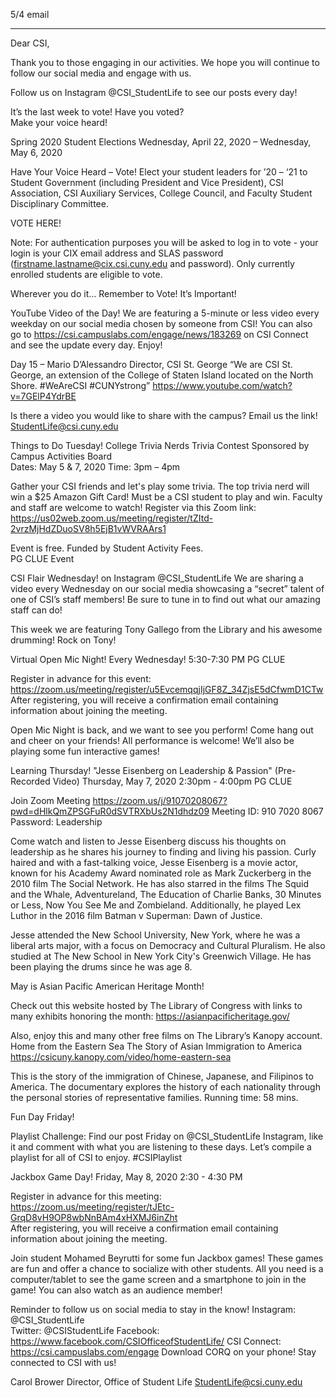 5/4 email

----

Dear CSI, 
 
Thank you to those engaging in our activities. We hope you will continue to follow our social media and engage with us. 
 
Follow us on Instagram @CSI_StudentLife to see our posts every day! 
 
It’s the last week to vote! Have you voted?  
Make your voice heard! 
 
Spring 2020 Student Elections 
Wednesday, April 22, 2020 – Wednesday, May 6, 2020 

Have Your Voice Heard – Vote! 
Elect your student leaders for ’20 – ‘21 to Student Government (including President and Vice President), CSI Association, CSI Auxiliary Services, College Council, and Faculty Student Disciplinary Committee. 

VOTE HERE! 


Note: For authentication purposes you will be asked to log in to vote - your login is your CIX email address and SLAS password (firstname.lastname@cix.csi.cuny.edu and password). Only currently enrolled students are eligible to vote.  

Wherever you do it… 
Remember to Vote! It’s Important! 
 
YouTube Video of the Day! 
We are featuring a 5-minute or less video every weekday on our social media chosen by someone from CSI! You can also go to https://csi.campuslabs.com/engage/news/183269 on CSI Connect and see the update every day. Enjoy! 


Day 15 – Mario D’Alessandro 
Director, CSI St. George 
“We are CSI St. George, an extension of the College of Staten Island located on the North Shore. #WeAreCSI #CUNYstrong” 
https://www.youtube.com/watch?v=7GElP4YdrBE 


Is there a video you would like to share with the campus? Email us the link! StudentLife@csi.cuny.edu 
 
Things to Do Tuesday! 
College Trivia Nerds Trivia Contest 
Sponsored by Campus Activities Board  
Dates: May 5 & 7, 2020 
Time: 3pm – 4pm 
 
Gather your CSI friends and let's play some trivia. The top trivia nerd will win a \$25 Amazon Gift Card! Must be a CSI student to play and win. Faculty and staff are welcome to watch! 
Register via this Zoom link: 
https://us02web.zoom.us/meeting/register/tZItd-2vrzMjHdZDuoSV8h5EjB1vWVRAArs1 
 
Event is free. Funded by Student Activity Fees.  
PG CLUE Event 
 
CSI Flair Wednesday! on Instagram @CSI_StudentLife 
We are sharing a video every Wednesday on our social media showcasing a “secret” talent of one of CSI’s staff members! Be sure to tune in to find out what our amazing staff can do! 
 
This week we are featuring Tony Gallego from the Library and his awesome drumming! Rock on Tony! 
 
Virtual Open Mic Night! 
Every Wednesday!   5:30-7:30 PM 
PG CLUE 
 
Register in advance for this event: 
https://zoom.us/meeting/register/u5EvcemqqjIjGF8Z_34ZjsE5dCfwmD1CTw 
After registering, you will receive a confirmation email containing information about joining the meeting. 
 
Open Mic Night is back, and we want to see you perform! Come hang out and cheer on your friends! All performance is welcome! We’ll also be playing some fun interactive games! 
 
Learning Thursday! 
"Jesse Eisenberg on Leadership & Passion" (Pre-Recorded Video) 
Thursday, May 7, 2020 
2:30pm - 4:00pm 
PG CLUE 
 
Join Zoom Meeting 
https://zoom.us/j/91070208067?pwd=dHlkQmZPSGFuR0dSVTRXbUs2N1dhdz09 
Meeting ID: 910 7020 8067 
Password: Leadership 
 
Come watch and listen to Jesse Eisenberg discuss his thoughts on leadership as he shares his journey to finding and living his passion.  Curly haired and with a fast-talking voice, Jesse Eisenberg is a movie actor, known for his Academy Award nominated role as Mark Zuckerberg in the 2010 film The Social Network. He has also starred in the films The Squid and the Whale, Adventureland, The Education of Charlie Banks, 30 Minutes or Less, Now You See Me and Zombieland. Additionally, he played Lex Luthor in the 2016 film Batman v Superman: Dawn of Justice. 
 
Jesse attended the New School University, New York, where he was a liberal arts major, with a focus on Democracy and Cultural Pluralism. He also studied at The New School in New York City's Greenwich Village. He has been playing the drums since he was age 8. 
 
May is Asian Pacific American Heritage Month! 

Check out this website hosted by The Library of Congress with links to many exhibits honoring the month: https://asianpacificheritage.gov/ 

Also, enjoy this and many other free films on The Library’s Kanopy account. 
Home from the Eastern Sea 
The Story of Asian Immigration to America 
https://csicuny.kanopy.com/video/home-eastern-sea 

This is the story of the immigration of Chinese, Japanese, and Filipinos to America. The documentary explores the history of each nationality through the personal stories of representative families. Running time: 58 mins. 
 
Fun Day Friday! 

Playlist Challenge: Find our post Friday on @CSI_StudentLife Instagram, like it and comment with what you are listening to these days.  Let’s compile a playlist for all of CSI to enjoy. #CSIPlaylist 

Jackbox Game Day! 
Friday, May 8, 2020 
2:30 - 4:30 PM 
 
Register in advance for this meeting: 
https://zoom.us/meeting/register/tJEtc-GrqD8vH9OP8wbNnBAm4xHXMJ6inZht  
After registering, you will receive a confirmation email containing information about joining the meeting. 

Join student Mohamed Beyrutti for some fun Jackbox games! These games are fun and offer a chance to socialize with other students. All you need is a computer/tablet to see the game screen and a smartphone to join in the game! You can also watch as an audience member! 
 
Reminder to follow us on social media to stay in the know! 
Instagram: @CSI_StudentLife   
Twitter: @CSIStudentLife 
Facebook: https://www.facebook.com/CSIOfficeofStudentLife/ 
CSI Connect: https://csi.campuslabs.com/engage 
Download CORQ on your phone! 
Stay connected to CSI with us! 
 
Carol Brower 
Director, Office of Student Life 
StudentLife@csi.cuny.edu 
